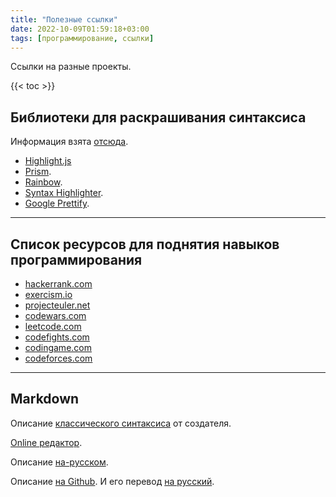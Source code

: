```yaml
---
title: "Полезные ссылки"
date: 2022-10-09T01:59:18+03:00
tags: [программирование, ссылки]
---
```


Ссылки на разные проекты.

{{< toc >}}

## Библиотеки для раскрашивания синтаксиса

Информация взята [отсюда](https://gohugo.io/extras/highlighting/#client-side).

* [Highlight.js](http://highlightjs.org/)
* [Prism](http://prismjs.com/).
* [Rainbow](http://craig.is/making/rainbows).
* [Syntax Highlighter](http://alexgorbatchev.com/SyntaxHighlighter/).
* [Google Prettify](https://github.com/google/code-prettify).

---

## Список ресурсов для поднятия навыков программирования

* [hackerrank.com](https://hackerrank.com)
* [exercism.io](https://exercism.io)
* [projecteuler.net](https://projecteuler.net)
* [codewars.com](https://codewars.com)
* [leetcode.com](https://leetcode.com)
* [codefights.com](https://codefights.com)
* [codingame.com](https://codingame.com)
* [codeforces.com](https://codeforces.com)

---

## Markdown

Описание [классического синтаксиса](https://daringfireball.net/projects/markdown) от создателя.

[Online редактор](https://daringfireball.net/projects/markdown/dingus).

Описание [на-русском](http://ido-maupfib.kg/help.php?file=markdown.html).

Описание [на Github](https://github.com/adam-p/markdown-here/wiki/Markdown-Cheatsheet). И его перевод [на русский](https://github.com/sandino/Markdown-Cheatsheet).
